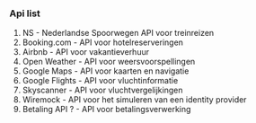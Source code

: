### Api list

1. NS - Nederlandse Spoorwegen API voor treinreizen
2. Booking.com - API voor hotelreserveringen
3. Airbnb - API voor vakantieverhuur
4. Open Weather - API voor weersvoorspellingen
5. Google Maps - API voor kaarten en navigatie
6. Google Flights - API voor vluchtinformatie
7. Skyscanner - API voor vluchtvergelijkingen
8. Wiremock - API voor het simuleren van een identity provider
9. Betaling API ? - API voor betalingsverwerking